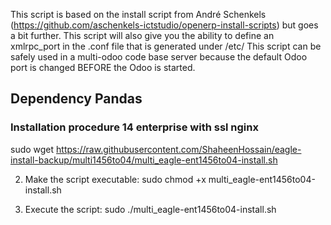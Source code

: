 This script is based on the install script from André Schenkels (https://github.com/aschenkels-ictstudio/openerp-install-scripts)
but goes a bit further. This script will also give you the ability to define an xmlrpc_port in the .conf file that is generated under /etc/
This script can be safely used in a multi-odoo code base server because the default Odoo port is changed BEFORE the Odoo is started.


<h2>Dependency Pandas </h2>

<h3>Installation procedure 14 enterprise with ssl nginx</h3>


sudo wget https://raw.githubusercontent.com/ShaheenHossain/eagle-install-backup/multi1456to04/multi_eagle-ent1456to04-install.sh

2. Make the script executable:
sudo chmod +x multi_eagle-ent1456to04-install.sh

3. Execute the script:
sudo ./multi_eagle-ent1456to04-install.sh


```
